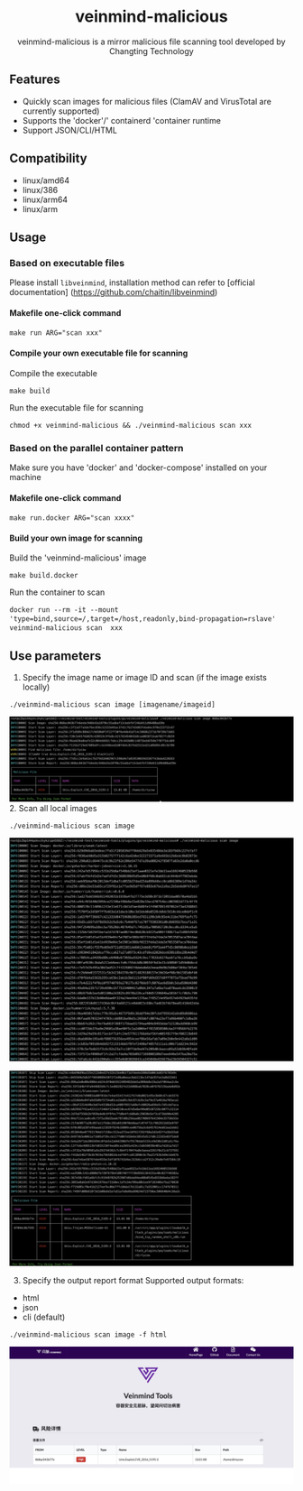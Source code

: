 <h1 align="center"> veinmind-malicious </h1>

<p align="center">
veinmind-malicious is a mirror malicious file scanning tool developed by Changting Technology
</p>

## Features

- Quickly scan images for malicious files (ClamAV and VirusTotal are currently supported)
- Supports the 'docker'/' containerd 'container runtime
- Support JSON/CLI/HTML

## Compatibility

- linux/amd64
- linux/386
- linux/arm64
- linux/arm

## Usage

### Based on executable files

Please install ` libveinmind `, installation method can refer to [official documentation] (https://github.com/chaitin/libveinmind)
#### Makefile one-click command

```
make run ARG="scan xxx"
```
#### Compile your own executable file for scanning

Compile the executable
```
make build
```
Run the executable file for scanning
```
chmod +x veinmind-malicious && ./veinmind-malicious scan xxx
```
### Based on the parallel container pattern
Make sure you have 'docker' and 'docker-compose' installed on your machine
#### Makefile one-click command
```
make run.docker ARG="scan xxxx"
```
#### Build your own image for scanning
Build the 'veinmind-malicious' image
```
make build.docker
```
Run the container to scan
```
docker run --rm -it --mount 'type=bind,source=/,target=/host,readonly,bind-propagation=rslave' veinmind-malicious scan  xxx
```

## Use parameters

1. Specify the image name or image ID and scan (if the image exists locally)

```
./veinmind-malicious scan image [imagename/imageid]
```
![](../../../docs/veinmind-malicious/malicious_scan_image1.jpg)
2. Scan all local images

```
./veinmind-malicious scan image
```
![](../../../docs/veinmind-malicious/malicious_scan_image2-1.jpg)

![](../../../docs/veinmind-malicious/malicious_scan_image2-2.jpg)


3. Specify the output report format
   Supported output formats:
- html
- json
- cli (default)

```
./veinmind-malicious scan image -f html
```
![](../../../docs/veinmind-malicious/malicious_format.jpg)
